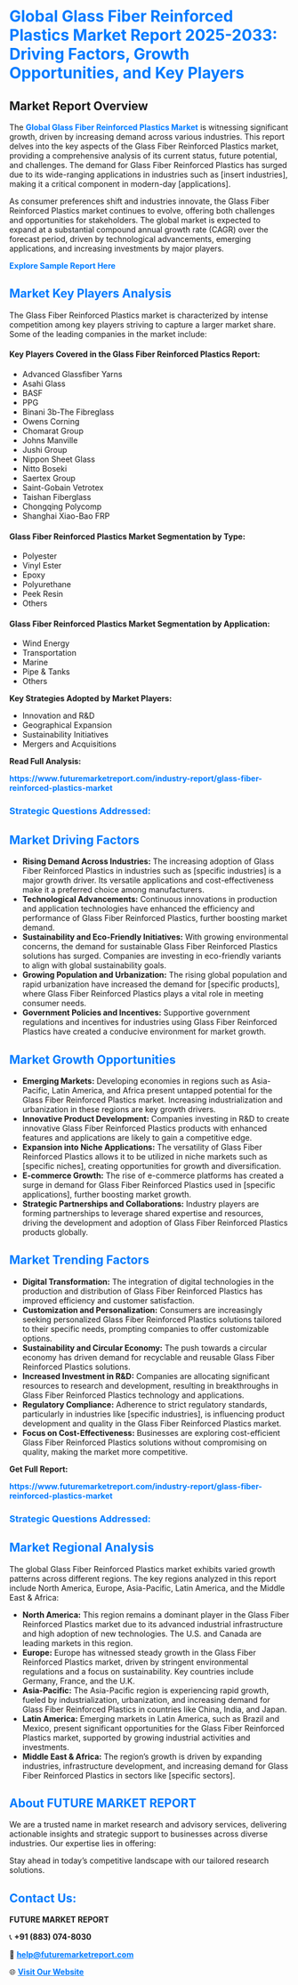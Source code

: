 <h1 style="color: #007BFF;">Global Glass Fiber Reinforced Plastics Market Report 2025-2033: Driving Factors, Growth Opportunities, and Key Players</h1>

<section id="overview">
<h2>Market Report Overview</h2>
<p>The <a href="https://www.futuremarketreport.com/industry-report/glass-fiber-reinforced-plastics-market" style="color: #007BFF; text-decoration: none;"><strong>Global Glass Fiber Reinforced Plastics Market</strong></a> is witnessing significant growth, driven by increasing demand across various industries. This report delves into the key aspects of the Glass Fiber Reinforced Plastics market, providing a comprehensive analysis of its current status, future potential, and challenges. The demand for Glass Fiber Reinforced Plastics has surged due to its wide-ranging applications in industries such as [insert industries], making it a critical component in modern-day [applications].</p>
<p>As consumer preferences shift and industries innovate, the Glass Fiber Reinforced Plastics market continues to evolve, offering both challenges and opportunities for stakeholders. The global market is expected to expand at a substantial compound annual growth rate (CAGR) over the forecast period, driven by technological advancements, emerging applications, and increasing investments by major players.</p>
</section>

<section id="overview">
<p><a href="https://www.futuremarketreport.com/request-sample/reportId=59905" style="color: #007BFF; text-decoration: none;"><strong>Explore Sample Report Here</strong></a></p>
</section>

<section id="key-players">
<h2 style="color: #007BFF;">Market Key Players Analysis</h2>
<p>The Glass Fiber Reinforced Plastics market is characterized by intense competition among key players striving to capture a larger market share. Some of the leading companies in the market include:</p>
<h4>Key Players Covered in the Glass Fiber Reinforced Plastics Report:</h4>
<ul><li>Advanced Glassfiber Yarns</li><li>Asahi Glass</li><li>BASF</li><li>PPG</li><li>Binani 3b-The Fibreglass</li><li>Owens Corning</li><li>Chomarat Group</li><li>Johns Manville</li><li>Jushi Group</li><li>Nippon Sheet Glass</li><li>Nitto Boseki</li><li>Saertex Group</li><li>Saint-Gobain Vetrotex</li><li>Taishan Fiberglass</li><li>Chongqing Polycomp</li><li>Shanghai Xiao-Bao FRP</li></ul>
<h4>Glass Fiber Reinforced Plastics Market Segmentation by Type:</h4>
<ul><li>Polyester</li><li>Vinyl Ester</li><li>Epoxy</li><li>Polyurethane</li><li>Peek Resin</li><li>Others</li></ul>

<h4>Glass Fiber Reinforced Plastics Market Segmentation by Application:</h4>
<ul><li>Wind Energy</li><li>Transportation</li><li>Marine</li><li>Pipe &amp; Tanks</li><li>Others</li></ul>
<p><strong>Key Strategies Adopted by Market Players:</strong></p>
<ul>
<li>Innovation and R&D</li>
<li>Geographical Expansion</li>
<li>Sustainability Initiatives</li>
<li>Mergers and Acquisitions</li>
</ul>
</section>

<section>
<p><strong>Read Full Analysis: </strong></p><a href="https://www.futuremarketreport.com/industry-report/glass-fiber-reinforced-plastics-market" style="color: #007BFF; text-decoration: none;"><strong>https://www.futuremarketreport.com/industry-report/glass-fiber-reinforced-plastics-market</strong></a>
<h3 style="color: #007BFF;">Strategic Questions Addressed:</h3>
</section>

<section id="driving-factors">
<h2 style="color: #007BFF;">Market Driving Factors</h2>
<ul>
<li><strong>Rising Demand Across Industries:</strong> The increasing adoption of Glass Fiber Reinforced Plastics in industries such as [specific industries] is a major growth driver. Its versatile applications and cost-effectiveness make it a preferred choice among manufacturers.</li>
<li><strong>Technological Advancements:</strong> Continuous innovations in production and application technologies have enhanced the efficiency and performance of Glass Fiber Reinforced Plastics, further boosting market demand.</li>
<li><strong>Sustainability and Eco-Friendly Initiatives:</strong> With growing environmental concerns, the demand for sustainable Glass Fiber Reinforced Plastics solutions has surged. Companies are investing in eco-friendly variants to align with global sustainability goals.</li>
<li><strong>Growing Population and Urbanization:</strong> The rising global population and rapid urbanization have increased the demand for [specific products], where Glass Fiber Reinforced Plastics plays a vital role in meeting consumer needs.</li>
<li><strong>Government Policies and Incentives:</strong> Supportive government regulations and incentives for industries using Glass Fiber Reinforced Plastics have created a conducive environment for market growth.</li>
</ul>
</section>

<section id="growth-opportunities">
<h2 style="color: #007BFF;">Market Growth Opportunities</h2>
<ul>
<li><strong>Emerging Markets:</strong> Developing economies in regions such as Asia-Pacific, Latin America, and Africa present untapped potential for the Glass Fiber Reinforced Plastics market. Increasing industrialization and urbanization in these regions are key growth drivers.</li>
<li><strong>Innovative Product Development:</strong> Companies investing in R&D to create innovative Glass Fiber Reinforced Plastics products with enhanced features and applications are likely to gain a competitive edge.</li>
<li><strong>Expansion into Niche Applications:</strong> The versatility of Glass Fiber Reinforced Plastics allows it to be utilized in niche markets such as [specific niches], creating opportunities for growth and diversification.</li>
<li><strong>E-commerce Growth:</strong> The rise of e-commerce platforms has created a surge in demand for Glass Fiber Reinforced Plastics used in [specific applications], further boosting market growth.</li>
<li><strong>Strategic Partnerships and Collaborations:</strong> Industry players are forming partnerships to leverage shared expertise and resources, driving the development and adoption of Glass Fiber Reinforced Plastics products globally.</li>
</ul>
</section>

<section id="trending-factors">
<h2 style="color: #007BFF;">Market Trending Factors</h2>
<ul>
<li><strong>Digital Transformation:</strong> The integration of digital technologies in the production and distribution of Glass Fiber Reinforced Plastics has improved efficiency and customer satisfaction.</li>
<li><strong>Customization and Personalization:</strong> Consumers are increasingly seeking personalized Glass Fiber Reinforced Plastics solutions tailored to their specific needs, prompting companies to offer customizable options.</li>
<li><strong>Sustainability and Circular Economy:</strong> The push towards a circular economy has driven demand for recyclable and reusable Glass Fiber Reinforced Plastics solutions.</li>
<li><strong>Increased Investment in R&D:</strong> Companies are allocating significant resources to research and development, resulting in breakthroughs in Glass Fiber Reinforced Plastics technology and applications.</li>
<li><strong>Regulatory Compliance:</strong> Adherence to strict regulatory standards, particularly in industries like [specific industries], is influencing product development and quality in the Glass Fiber Reinforced Plastics market.</li>
<li><strong>Focus on Cost-Effectiveness:</strong> Businesses are exploring cost-efficient Glass Fiber Reinforced Plastics solutions without compromising on quality, making the market more competitive.</li>
</ul>
</section>

<section>
<p><strong>Get Full Report: </strong></p><a href="https://www.futuremarketreport.com/industry-report/glass-fiber-reinforced-plastics-market" style="color: #007BFF; text-decoration: none;"><strong>https://www.futuremarketreport.com/industry-report/glass-fiber-reinforced-plastics-market</strong></a>
<h3 style="color: #007BFF;">Strategic Questions Addressed:</h3>
</section>


<section id="regional-analysis">
<h2 style="color: #007BFF;">Market Regional Analysis</h2>
<p>The global Glass Fiber Reinforced Plastics market exhibits varied growth patterns across different regions. The key regions analyzed in this report include North America, Europe, Asia-Pacific, Latin America, and the Middle East & Africa:</p>
<ul>
<li><strong>North America:</strong> This region remains a dominant player in the Glass Fiber Reinforced Plastics market due to its advanced industrial infrastructure and high adoption of new technologies. The U.S. and Canada are leading markets in this region.</li>
<li><strong>Europe:</strong> Europe has witnessed steady growth in the Glass Fiber Reinforced Plastics market, driven by stringent environmental regulations and a focus on sustainability. Key countries include Germany, France, and the U.K.</li>
<li><strong>Asia-Pacific:</strong> The Asia-Pacific region is experiencing rapid growth, fueled by industrialization, urbanization, and increasing demand for Glass Fiber Reinforced Plastics in countries like China, India, and Japan.</li>
<li><strong>Latin America:</strong> Emerging markets in Latin America, such as Brazil and Mexico, present significant opportunities for the Glass Fiber Reinforced Plastics market, supported by growing industrial activities and investments.</li>
<li><strong>Middle East & Africa:</strong> The region’s growth is driven by expanding industries, infrastructure development, and increasing demand for Glass Fiber Reinforced Plastics in sectors like [specific sectors].</li>
</ul>
</section>

<footer>
<h2 style="color: #007BFF;">About FUTURE MARKET REPORT</h2>
<p>We are a trusted name in market research and advisory services, delivering actionable insights and strategic support to businesses across diverse industries. Our expertise lies in offering:</p>

<p>Stay ahead in today’s competitive landscape with our tailored research solutions.</p>

<h2 style="color: #007BFF;">Contact Us:</h2>
<p><strong>FUTURE MARKET REPORT</strong></p>
<p>📞 <strong>+91 (883) 074-8030</strong></p>
<p>📧 <strong><a href="mailto:help@futuremarketreport.com" style="color: #007BFF;">help@futuremarketreport.com</a></strong></p>
<p>🌐 <strong><a href="https://www.futuremarketreport.com/" style="color: #007BFF;">Visit Our Website</a></strong></p>
</footer>